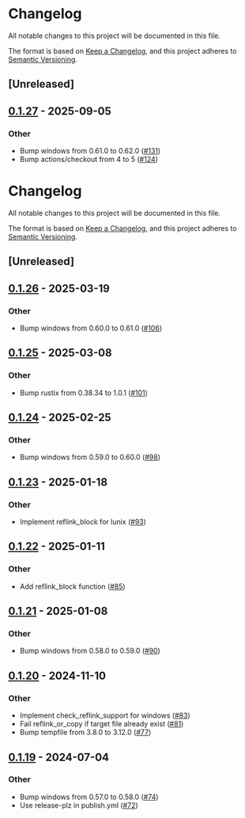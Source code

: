 # Changelog

All notable changes to this project will be documented in this file.

The format is based on [Keep a Changelog](https://keepachangelog.com/en/1.0.0/),
and this project adheres to [Semantic Versioning](https://semver.org/spec/v2.0.0.html).

## [Unreleased]

## [0.1.27](https://github.com/cargo-bins/reflink-copy/compare/v0.1.26...v0.1.27) - 2025-09-05

### Other

- Bump windows from 0.61.0 to 0.62.0 ([#131](https://github.com/cargo-bins/reflink-copy/pull/131))
- Bump actions/checkout from 4 to 5 ([#124](https://github.com/cargo-bins/reflink-copy/pull/124))
# Changelog
All notable changes to this project will be documented in this file.

The format is based on [Keep a Changelog](https://keepachangelog.com/en/1.0.0/),
and this project adheres to [Semantic Versioning](https://semver.org/spec/v2.0.0.html).

## [Unreleased]

## [0.1.26](https://github.com/cargo-bins/reflink-copy/compare/v0.1.25...v0.1.26) - 2025-03-19

### Other

- Bump windows from 0.60.0 to 0.61.0 ([#106](https://github.com/cargo-bins/reflink-copy/pull/106))

## [0.1.25](https://github.com/cargo-bins/reflink-copy/compare/v0.1.24...v0.1.25) - 2025-03-08

### Other

- Bump rustix from 0.38.34 to 1.0.1 ([#101](https://github.com/cargo-bins/reflink-copy/pull/101))

## [0.1.24](https://github.com/cargo-bins/reflink-copy/compare/v0.1.23...v0.1.24) - 2025-02-25

### Other

- Bump windows from 0.59.0 to 0.60.0 ([#98](https://github.com/cargo-bins/reflink-copy/pull/98))

## [0.1.23](https://github.com/cargo-bins/reflink-copy/compare/v0.1.22...v0.1.23) - 2025-01-18

### Other

- Implement reflink_block for lunix ([#93](https://github.com/cargo-bins/reflink-copy/pull/93))

## [0.1.22](https://github.com/cargo-bins/reflink-copy/compare/v0.1.21...v0.1.22) - 2025-01-11

### Other

- Add reflink_block function ([#85](https://github.com/cargo-bins/reflink-copy/pull/85))

## [0.1.21](https://github.com/cargo-bins/reflink-copy/compare/v0.1.20...v0.1.21) - 2025-01-08

### Other

- Bump windows from 0.58.0 to 0.59.0 ([#90](https://github.com/cargo-bins/reflink-copy/pull/90))

## [0.1.20](https://github.com/cargo-bins/reflink-copy/compare/v0.1.19...v0.1.20) - 2024-11-10

### Other

- Implement check_reflink_support for windows ([#83](https://github.com/cargo-bins/reflink-copy/pull/83))
- Fail reflink_or_copy if target file already exist ([#81](https://github.com/cargo-bins/reflink-copy/pull/81))
- Bump tempfile from 3.8.0 to 3.12.0 ([#77](https://github.com/cargo-bins/reflink-copy/pull/77))

## [0.1.19](https://github.com/cargo-bins/reflink-copy/compare/v0.1.18...v0.1.19) - 2024-07-04

### Other
- Bump windows from 0.57.0 to 0.58.0 ([#74](https://github.com/cargo-bins/reflink-copy/pull/74))
- Use release-plz in publish.yml ([#72](https://github.com/cargo-bins/reflink-copy/pull/72))
